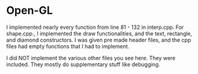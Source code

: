 # Open-GL
I implemented nearly every function from line 81 - 132 in interp.cpp. For shape.cpp., I implemented the draw functionalities, and the text, rectangle, and diamond constructors.
I was given pre made header files, and the cpp files had empty functions that I had to implement.

I did NOT implement the various other files you see here. They were included. They mostly do supplementary stuff like debugging.
